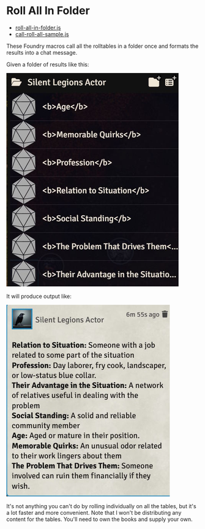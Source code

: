 # Roll All In Folder

- [roll-all-in-folder.js](./roll-all-in-folder.js)
- [call-roll-all-sample.js](./call-roll-all-sample.js)

These Foundry macros call all the rolltables in a folder once and formats the results into a chat message.

Given a folder of results like this:

![A folder of roll tables in Foundry VTT](./sl-tables.jpg)

It will produce output like:

![A formatted Foundry chat message showing the output of the macro](./sl-output.jpg)

It's not anything you can't do by rolling individually on all the tables, but it's a lot faster and more convenient.
Note that I won't be distributing any content for the tables. You'll need to own the books and supply your own.
